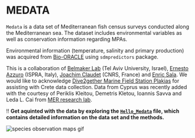 # MEDATA

`Medata` is a data set of Mediterranean fish census surveys conducted along the Mediterranean sea. The dataset includes environmental variables as well as conservation information regarding MPAs.

Environmental information (temperature, salinity and primary production) was acquired from [Bio-ORACLE](https://www.bio-oracle.org/) using `sdmpredictors` package.

<!-- Fish traits data ("fish_traits.csv" including: Size, Mobility, Activity, Schooling, Position, Diet) were aqcuired from [GASPAR](http://cesab.org/index.php/en/projets-passes/28-gaspar) and [Trait structure reveals the processes underlying fish establishment in the Mediterranean O Givan, V Parravicini, M Kulbicki, J Belmaker - Global ecology and biogeography, 2017](https://onlinelibrary.wiley.com/doi/full/10.1111/geb.12523). Species with no such available data were not included. -->

This is a collaboration of [Belmaker Lab](https://belmaker.weebly.com/) (Tel Aviv University, Israel), [Ernesto Azzuro](https://www.researchgate.net/profile/Ernesto_Azzurro) (ISPRA, Italy), [Joachim Claudet](http://www.joachimclaudet.com/) (CNRS, France) and [Enric Sala](https://www.researchgate.net/profile/Enric_Sala). We would like to acknowledge [Dive2gether Marine Field Station Plakias](https://www.dive2gether.com/Dive2gether_as_a_Mare-Mundi_Field_Station.html) for assisting with Crete data collection. Data from Cyprus was recently added with the courtesy of Periklis Kleitou, Demetris Kletou, Ioannis Savva and Leda L. Cai from [MER research lab](https://www.merresearch.com/).

!! **Get aquinted with the data by exploring the [`Hello_Medata`](https://raw.githack.com/belmaker-lab/medata/master/Hello_Medata.html) file, which contains detailed information on the data set and the methods.**

![species observation maps gif](figures/1ObservationsMapsGIF.gif)
